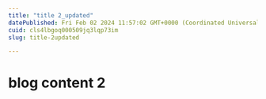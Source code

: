 ```yaml
---
title: "title 2_updated"
datePublished: Fri Feb 02 2024 11:57:02 GMT+0000 (Coordinated Universal Time)
cuid: cls4lbgoq000509jq3lqp73im
slug: title-2updated

---
```



# blog content 2